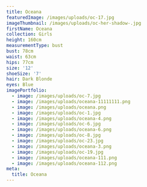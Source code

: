 ```yaml
---
title: Oceana
featuredImage: /images/uploads/oc-17.jpg
imageThumbnail: /images/uploads/oc-her-shadow-.jpg
firstName: Oceana
collection: Girls
height: 160cm
measurementType: bust
bust: 78cm
waist: 63cm
hips: 77cm
size: '12'
shoeSize: '7'
hair: Dark Blonde
eyes: Blue
imagePortfolio:
  - image: /images/uploads/oc-7.jpg
  - image: /images/uploads/oceana-11111111.png
  - image: /images/uploads/oceana.png
  - image: /images/uploads/oc-1.jpg
  - image: /images/uploads/oceana-4.png
  - image: /images/uploads/oc-6.jpg
  - image: /images/uploads/oceana-6.png
  - image: /images/uploads/oc-8.jpg
  - image: /images/uploads/oc-23.jpg
  - image: /images/uploads/oceana-3.png
  - image: /images/uploads/oc-19.jpg
  - image: /images/uploads/oceana-111.png
  - image: /images/uploads/oceana-112.png
meta:
  title: Oceana
---
```


